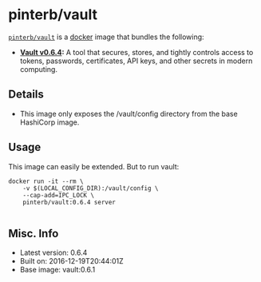 # pinterb/vault  

[`pinterb/vault`][1] is a [docker][2] image that bundles the following:  
* **[Vault v0.6.4][3]:** A tool that secures, stores, and tightly controls access to tokens, passwords, certificates, API keys, and other secrets in modern computing.

## Details
* This image only exposes the /vault/config directory from the base HashiCorp image.

## Usage 
This image can easily be extended.  But to run vault:

````
docker run -it --rm \
	-v $(LOCAL_CONFIG_DIR):/vault/config \
	--cap-add=IPC_LOCK \
	pinterb/vault:0.6.4 server
		
````

## Misc. Info 
* Latest version: 0.6.4  
* Built on: 2016-12-19T20:44:01Z   
* Base image: vault:0.6.1   


[1]: https://hub.docker.com/r/pinterb/vault/   
[2]: https://docker.com 
[3]: https://www.vaultproject.io/  